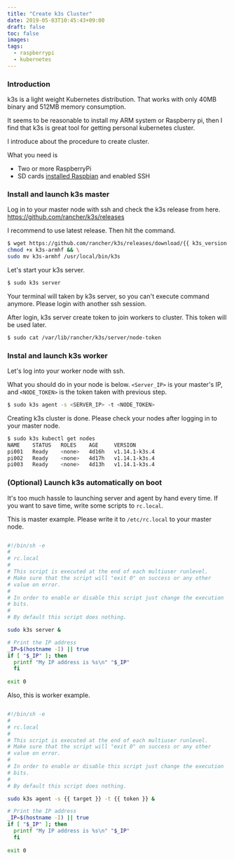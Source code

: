 ```yaml
---
title: "Create k3s Cluster"
date: 2019-05-03T10:45:43+09:00
draft: false
toc: false
images:
tags:
  - raspberrypi
  - kubernetes
---
```


### Introduction

k3s is a light weight Kubernetes distribution. That works with only 40MB binary and 512MB memory consumption.

It seems to be reasonable to install my ARM system or Raspberry pi, then I find that k3s is great tool for getting personal kubernetes cluster.

I introduce about the procedure to create cluster.

What you need is

- Two or more RaspberryPi
- SD cards [installed Raspbian](https://yoshwata-blog.netlify.com/posts/write-raspbian-lite/) and enabled SSH

### Install and launch k3s master

Log in to your master node with ssh and check the k3s release from here.  
https://github.com/rancher/k3s/releases

I recommend to use latest release.
Then hit the command.
```bash
$ wget https://github.com/rancher/k3s/releases/download/{{ k3s_version }}/k3s-armhf && \
chmod +x k3s-armhf && \
sudo mv k3s-armhf /usr/local/bin/k3s
```

Let's start your k3s server.

```bash
$ sudo k3s server
```

Your terminal will taken by k3s server, so you can't execute command anymore. Please login with another ssh session.

After login, k3s server create token to join workers to cluster. This token will be used later.

```bash
$ sudo cat /var/lib/rancher/k3s/server/node-token
```

### Instal and launch k3s worker

Let's log into your worker node with ssh.

What you should do in your node is below.
`<Server_IP>` is your master's IP, and `<NODE_TOKEN>` is the token taken with previous step.

```bash
$ sudo k3s agent -s <SERVER_IP> -t <NODE_TOKEN>
```

Creating k3s cluster is done. Please check your nodes after logging in to your master node.
```bash
$ sudo k3s kubectl get nodes
NAME    STATUS   ROLES    AGE     VERSION
pi001   Ready    <none>   4d16h   v1.14.1-k3s.4
pi002   Ready    <none>   4d17h   v1.14.1-k3s.4
pi003   Ready    <none>   4d13h   v1.14.1-k3s.4
```

### (Optional) Launch k3s automatically on boot

It's too much hassle to launching server and agent by hand every time. If you want to save time, write some scripts to `rc.local`.

This is master example. Please write it to `/etc/rc.local` to your master node.
```bash

#!/bin/sh -e
#
# rc.local
#
# This script is executed at the end of each multiuser runlevel.
# Make sure that the script will "exit 0" on success or any other
# value on error.
#
# In order to enable or disable this script just change the execution
# bits.
#
# By default this script does nothing.

sudo k3s server &

# Print the IP address
_IP=$(hostname -I) || true
if [ "$_IP" ]; then
  printf "My IP address is %s\n" "$_IP"
  fi
  
exit 0
```

Also, this is worker example.
```bash

#!/bin/sh -e
#
# rc.local
#
# This script is executed at the end of each multiuser runlevel.
# Make sure that the script will "exit 0" on success or any other
# value on error.
#
# In order to enable or disable this script just change the execution
# bits.
#
# By default this script does nothing.

sudo k3s agent -s {{ target }} -t {{ token }} &

# Print the IP address
_IP=$(hostname -I) || true
if [ "$_IP" ]; then
  printf "My IP address is %s\n" "$_IP"
  fi
  
exit 0
```

